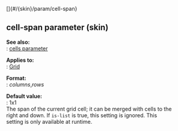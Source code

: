 []{#/{skin}/param/cell-span}    
## cell-span parameter (skin)    
**See also:**    
:   [cells parameter](ref/%7Bskin%7D/param/cells)    
<!-- -->    
**Applies to:**    
:   [Grid](ref/%7Bskin%7D/control/grid)    
<!-- -->    
**Format:**    
:   *columns*,*rows*    
<!-- -->    
**Default value:**    
:   1x1    
The span of the current grid cell; it can be merged with cells to the    
right and down. If `is-list` is true, this setting is ignored. This    
setting is only available at runtime.  